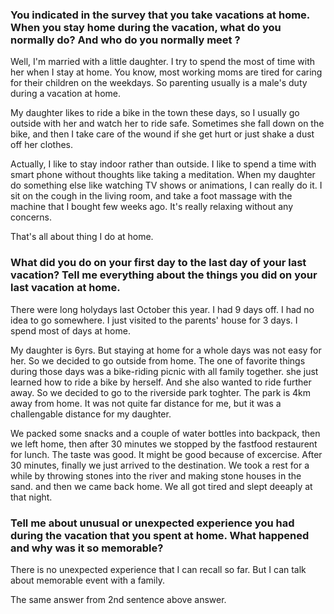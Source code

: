 ### You indicated in the survey that you take vacations at home. When you stay home during the vacation, what do you normally do? And who do you normally meet ?

Well, I'm married with a little daughter. I try to spend the most of time with her when I stay at home. You know, most working moms are tired for caring for their children on the weekdays. So parenting usually is a male's duty during a vacation at home.

My daughter likes to ride a bike in the town these days, so I usually go outside with her and watch her to ride safe. Sometimes she fall down on the bike, and then I take care of the wound if she get hurt or just shake a dust off her clothes. 

Actually, I like to stay indoor rather than outside. I like to spend a time with smart phone without thoughts like taking a meditation. When my daughter do something else like watching TV shows or animations, I can really do it. I sit on the cough in the living room, and take a foot massage with the machine that I bought few weeks ago. It's really relaxing without any concerns.

That's all about thing I do at home.

### What did you do on your first day to the last day of your last vacation? Tell me everything about the things you did on your last vacation at home.

There were long holydays last October this year. I had 9 days off. I had no idea to go somewhere. I just visited to the parents' house for 3 days. I spend most of days at home. 

My daughter is 6yrs. But staying at home for a whole days was not easy for her. So we decided to go outside from home. The one of favorite things during those days was a bike-riding picnic with all family together. she just learned how to ride a bike by herself. And she also wanted to ride further away. So we decided to go to the riverside park toghter. The park is 4km away from home. It was not quite far distance for me, but it was a challengable distance for my daughter.

We packed some snacks and a couple of water bottles into backpack, then we left home, then after 30 minutes we stopped by the fastfood restaurent for lunch. The taste was good. It might be good because of excercise. After 30 minutes, finally we just arrived to the destination. We took a rest for a while by throwing stones into the river and making stone houses in the sand. and then we came back home. We all got tired and slept deeaply at that night.

### Tell me about unusual or unexpected experience you had  during the vacation that you spent at home. What happened and why was it so memorable?

There is no unexpected experience that I can recall so far. But I can talk about memorable event with a family.

The same answer from 2nd sentence above answer.
